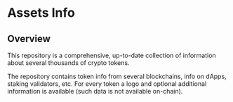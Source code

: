 # Assets Info

## Overview

This repository is a comprehensive, up-to-date collection of information about several thousands of crypto tokens.

The repository contains token info from several blockchains, info on dApps, staking validators, etc.
For every token a logo and optional additional information is available (such data is not available on-chain).
